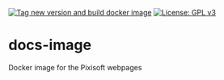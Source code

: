 [![Tag new version and build docker image](https://github.com/Pixisoft/docs-image/actions/workflows/docker-image.yml/badge.svg)](https://github.com/Pixisoft/docs-image/actions/workflows/docker-image.yml)
[![License: GPL v3](https://img.shields.io/badge/License-GPL%20v3-blue.svg)](https://www.gnu.org/licenses/gpl-3.0)

# docs-image

Docker image for the Pixisoft webpages
